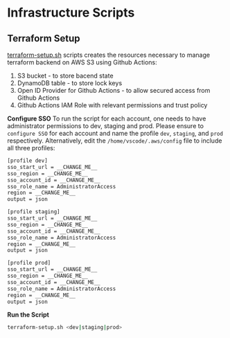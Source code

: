 # Infrastructure Scripts

## Terraform Setup
[terraform-setup.sh](terraform-setup.sh) scripts creates the resources necessary to manage terraform backend on AWS S3 using Github Actions:
1. S3 bucket - to store bacend state
2. DynamoDB table - to store lock keys
3. Open ID Provider for Github Actions - to allow secured access from Github Actions
4. Github Actions IAM Role with relevant permissions and trust policy

**Configure SSO**
To run the script for each account, one needs to have administrator permissions to dev, staging and prod.
Please ensure to `configure SSO` for each account and name the profile `dev`, `staging`, and `prod` respectively.
Alternatively, edit the `/home/vscode/.aws/config` file to include all three profiles:
```bash
[profile dev]
sso_start_url = __CHANGE_ME__
sso_region = __CHANGE_ME__
sso_account_id = __CHANGE_ME__
sso_role_name = AdministratorAccess
region = __CHANGE_ME__
output = json

[profile staging]
sso_start_url = __CHANGE_ME__
sso_region = __CHANGE_ME__
sso_account_id = __CHANGE_ME__
sso_role_name = AdministratorAccess
region = __CHANGE_ME__
output = json

[profile prod]
sso_start_url = __CHANGE_ME__
sso_region = __CHANGE_ME__
sso_account_id = __CHANGE_ME__
sso_role_name = AdministratorAccess
region = __CHANGE_ME__
output = json
```

**Run the Script**
```bash
terraform-setup.sh <dev|staging|prod>
```